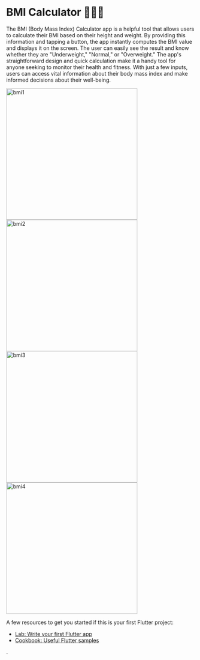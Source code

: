 # BMI Calculator 🏃🏻‍♂️

The BMI (Body Mass Index) Calculator app is a helpful tool that allows users to calculate their BMI based on their height and weight. By providing this information and tapping a button, the app instantly computes the BMI value and displays it on the screen. The user can easily see the result and know whether they are "Underweight," "Normal," or "Overweight." The app's straightforward design and quick calculation make it a handy tool for anyone seeking to monitor their health and fitness. With just a few inputs, users can access vital information about their body mass index and make informed decisions about their well-being.

<img width="350" alt="bmi1" src="https://github.com/Prateek-Gahlot/BMI/assets/141181732/994de68b-0d86-472b-839c-1cf2895a14db">

<img width="350" alt="bmi2" src="https://github.com/Prateek-Gahlot/BMI/assets/141181732/4e6c47f1-ee3e-433b-bb9b-ac65400b0b85">

<img width="350" alt="bmi3" src="https://github.com/Prateek-Gahlot/BMI/assets/141181732/31f00f81-4023-4e77-a2d6-f966a172fe1c">

<img width="350" alt="bmi4" src="https://github.com/Prateek-Gahlot/BMI/assets/141181732/27594b87-7a98-4578-9174-ad0923e68ab0">


A few resources to get you started if this is your first Flutter project:

- [Lab: Write your first Flutter app](https://docs.flutter.dev/get-started/codelab)
- [Cookbook: Useful Flutter samples](https://docs.flutter.dev/cookbook)

.
